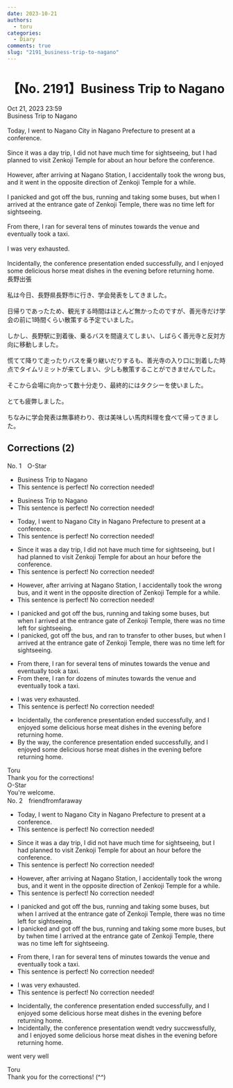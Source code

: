```yaml
---
date: 2023-10-21
authors:
  - toru
categories:
  - Diary
comments: true
slug: "2191_business-trip-to-nagano"
---
```


# 【No. 2191】Business Trip to Nagano
<div class="date">Oct 21, 2023 23:59</div>
<div id="post"><div id="body_show_ori">
Business Trip to Nagano<br/><br/>Today, I went to Nagano City in Nagano Prefecture to present at a conference.<br/><br/>Since it was a day trip, I did not have much time for sightseeing, but I had planned to visit Zenkoji Temple for about an hour before the conference.<br/><br/>However, after arriving at Nagano Station, I accidentally took the wrong bus, and it went in the opposite direction of Zenkoji Temple for a while.<br/><br/>I panicked and got off the bus, running and taking some buses, but when I arrived at the entrance gate of Zenkoji Temple, there was no time left for sightseeing.<br/><br/>From there, I ran for several tens of minutes towards the venue and eventually took a taxi.<br/><br/>I was very exhausted.<br/><br/>Incidentally, the conference presentation ended successfully, and I enjoyed some delicious horse meat dishes in the evening before returning home.
</div></div>

<!-- more -->

<div id="post_ja"><div id="body_show_mo">
長野出張<br/><br/>私は今日、長野県長野市に行き、学会発表をしてきました。<br/><br/>日帰りであったため、観光する時間はほとんど無かったのですが、善光寺だけ学会の前に1時間くらい散策する予定でいました。<br/><br/>しかし、長野駅に到着後、乗るバスを間違えてしまい、しばらく善光寺と反対方向に移動しました。<br/><br/>慌てて降りて走ったりバスを乗り継いだりするも、善光寺の入り口に到着した時点でタイムリミットが来てしまい、少しも散策することができませんでした。<br/><br/>そこから会場に向かって数十分走り、最終的にはタクシーを使いました。<br/><br/>とても疲弊しました。<br/><br/>ちなみに学会発表は無事終わり、夜は美味しい馬肉料理を食べて帰ってきました。
</div></div>

## Corrections (2)
<div id="block"><div class="first_name"> No. 1　<span class="just_name">O-Star</span></div><div id="block2">
<ul class="correction_field">
<li class="incorrect">Business Trip to Nagano</li>
<li class="corrected perfect">This sentence is perfect! No correction needed!</li>
</ul>
<ul class="correction_field">
<li class="incorrect">Business Trip to Nagano</li>
<li class="corrected perfect">This sentence is perfect! No correction needed!</li>
</ul>
<ul class="correction_field">
<li class="incorrect">Today, I went to Nagano City in Nagano Prefecture to present at a conference.</li>
<li class="corrected perfect">This sentence is perfect! No correction needed!</li>
</ul>
<ul class="correction_field">
<li class="incorrect">Since it was a day trip, I did not have much time for sightseeing, but I had planned to visit Zenkoji Temple for about an hour before the conference.</li>
<li class="corrected perfect">This sentence is perfect! No correction needed!</li>
</ul>
<ul class="correction_field">
<li class="incorrect">However, after arriving at Nagano Station, I accidentally took the wrong bus, and it went in the opposite direction of Zenkoji Temple for a while.</li>
<li class="corrected perfect">This sentence is perfect! No correction needed!</li>
</ul>
<ul class="correction_field">
<li class="incorrect">I panicked and got off the bus, running and taking some buses, but when I arrived at the entrance gate of Zenkoji Temple, there was no time left for sightseeing.</li>
<li class="corrected correct">
I <span class="f_bold">panicked, got </span>off the bus<span class="f_bold">, and ran to transfer to other buses, </span>but when I arrived at the entrance gate of Zenkoji Temple, there was no time left for sightseeing.
</li>
</ul>
<ul class="correction_field">
<li class="incorrect">From there, I ran for several tens of minutes towards the venue and eventually took a taxi.</li>
<li class="corrected correct">
From there, I ran for<span class="f_bold"> dozens </span>of minutes towards the venue and eventually took a taxi.
</li>
</ul>
<ul class="correction_field">
<li class="incorrect">I was very exhausted.</li>
<li class="corrected perfect">This sentence is perfect! No correction needed!</li>
</ul>
<ul class="correction_field">
<li class="incorrect">Incidentally, the conference presentation ended successfully, and I enjoyed some delicious horse meat dishes in the evening before returning home.</li>
<li class="corrected correct">
<span class="f_bold">By the way, </span>the conference presentation ended successfully, and I enjoyed some delicious horse meat dishes in the evening before returning home.
</li>
</ul>
</div><div class="name"><span class="just_name">Toru</span><br>
Thank you for the corrections!
</div>
<div class="name"><span class="just_name">O-Star</span><br>
You're welcome.
</div>
</div>
<div id="block"><div class="first_name"> No. 2　<span class="just_name">friendfromfaraway</span></div><div id="block2">
<ul class="correction_field">
<li class="incorrect">Today, I went to Nagano City in Nagano Prefecture to present at a conference.</li>
<li class="corrected perfect">This sentence is perfect! No correction needed!</li>
</ul>
<ul class="correction_field">
<li class="incorrect">Since it was a day trip, I did not have much time for sightseeing, but I had planned to visit Zenkoji Temple for about an hour before the conference.</li>
<li class="corrected perfect">This sentence is perfect! No correction needed!</li>
</ul>
<ul class="correction_field">
<li class="incorrect">However, after arriving at Nagano Station, I accidentally took the wrong bus, and it went in the opposite direction of Zenkoji Temple for a while.</li>
<li class="corrected perfect">This sentence is perfect! No correction needed!</li>
</ul>
<ul class="correction_field">
<li class="incorrect">I panicked and got off the bus, running and taking some buses, but when I arrived at the entrance gate of Zenkoji Temple, there was no time left for sightseeing.</li>
<li class="corrected correct">
I panicked and got off the bus, running and taking some <span class="f_red">more </span>buses, but <span class="f_red">by t</span><span class="f_gray"><span class="sline">w</span></span>he<span class="f_gray"><span class="sline">n</span></span> <span class="f_red">time </span>I arrived at the entrance gate of Zenkoji Temple, there was no time left for sightseeing.
</li>
</ul>
<ul class="correction_field">
<li class="incorrect">From there, I ran for several tens of minutes towards the venue and eventually took a taxi.</li>
<li class="corrected perfect">This sentence is perfect! No correction needed!</li>
</ul>
<ul class="correction_field">
<li class="incorrect">I was very exhausted.</li>
<li class="corrected perfect">This sentence is perfect! No correction needed!</li>
</ul>
<ul class="correction_field">
<li class="incorrect">Incidentally, the conference presentation ended successfully, and I enjoyed some delicious horse meat dishes in the evening before returning home.</li>
<li class="corrected correct">
Incidentally, the conference presentation <span class="f_red">w</span>en<span class="f_gray"><span class="sline">d</span></span><span class="f_red">t v</span>e<span class="f_gray"><span class="sline">d</span></span><span class="f_red">ry</span> <span class="f_gray"><span class="sline">succ</span></span><span class="f_red">w</span>e<span class="f_gray"><span class="sline">ssfu</span></span>ll<span class="f_gray"><span class="sline">y</span></span>, and I enjoyed some delicious horse meat dishes in the evening before returning home.
</li>
</ul>
<p class="comment_small">
 went very well
</p>

</div><div class="name"><span class="just_name">Toru</span><br>
Thank you for the corrections! (^^)
</div>
</div>
